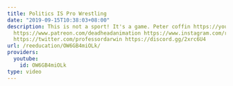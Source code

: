 ```yaml
---
title: Politics IS Pro Wrestling
date: "2019-09-15T10:38:03+08:00"
description: This is not a sport! It's a game. Peter coffin https://youtu.be/VMU-YjVGiGs
  https://www.patreon.com/deadheadanimation https://www.instagram.com/re_education.official/?hl=en
  https://twitter.com/professordarwin https://discord.gg/2xrc6U4
url: /reeducation/OW6GB4miOLk/
providers:
  youtube:
    id: OW6GB4miOLk
type: video
---
```

